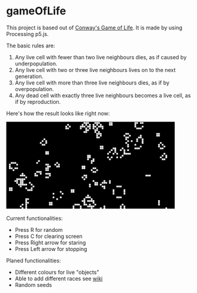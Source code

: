 # gameOfLife
This project is based out of [Conway's Game of Life](https://en.wikipedia.org/wiki/Conway%27s_Game_of_Life).
It is made by using Processing p5.js. 

The basic rules are:
1. Any live cell with fewer than two live neighbours dies, as if caused by underpopulation.
2. Any live cell with two or three live neighbours lives on to the next generation.
3. Any live cell with more than three live neighbours dies, as if by overpopulation.
4. Any dead cell with exactly three live neighbours becomes a live cell, as if by reproduction.

Here's how the result looks like right now:

<img src="goh.png" width="450">

Current functionalities:
- Press R for random
- Press C for clearing screen
- Press Right arrow for staring
- Press Left arrow for stopping

Planed functionalities:
- Different colours for live "objects"
- Able to add different races see [wiki](https://en.wikipedia.org/wiki/Conway%27s_Game_of_Life)
- Random seeds
